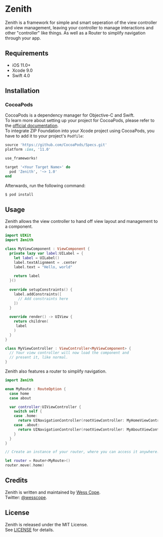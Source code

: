 # Zenith

Zenith is a framework for simple and smart seperation of the view  controller and view management, leaving your controller to manage interactions and other "controller" like things. 
As well as a Router to simplify navigation through your app. 

## Requirements

- iOS 11.0+
- Xcode 9.0
- Swift 4.0

## Installation

### CocoaPods

CocoaPods is a dependency manager for Objective-C and Swift.  
To learn more about setting up your project for CocoaPods, please refer to the [official documentation](https://cocoapods.org/#install).  
To integrate ZIP Foundation into your Xcode project using CocoaPods, you have to add it to your project's `Podfile`:

```ruby
source 'https://github.com/CocoaPods/Specs.git'
platform :ios, '11.0'

use_frameworks!

target '<Your Target Name>' do
  pod 'Zenith', '~> 1.0'
end
```

Afterwards, run the following command:

```bash
$ pod install
```
## Usage
Zenith allows the view controller to hand off view layout and management to a component.

```swift
import UIKit
import Zenith

class MyViewComponent : ViewComponent {
  private lazy var label:UILabel = {
    let label = UILabel()
    label.textAlignment = .center
    label.text = "Hello, world"
    
    return label
  }()
  
  override setupConstraints() {
    label.addConstraints([
      // Add constraints here
    ])
  }
  
  override render() -> UIView {
    return children(
     label
    )
  }
}

class MyViewController : ViewController<MyViewComponent> {
  // Your view controller will now load the component and
  // present it, like normal.
}
```

Zenith also features a router to simplify navigation.

```swift
import Zenith

enum MyRoute : RouteOption {
  case home
  case about

  var controller:UIViewController {
    switch self {
    case .home:
      return UINavigationController(rootViewController: MyHomeViewController)
    case .about:
      return UINavigationController(rootViewController: MyAboutViewController)
    }
  }
}

// Create an instance of your router, where you can access it anywhere.

let router = Router<MyRoute>()
router.move(.home)

```

## Credits

Zenith is written and maintained by [Wess Cope](http://wess.io).  
Twitter: [@wesscope](https://twitter.com/wesscope).


## License

Zenith is released under the MIT License.  
See [LICENSE](https://github.com/wess/zenith/blob/master/LICENSE) for details.
